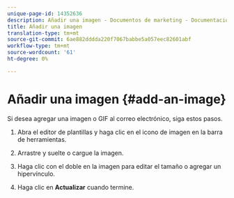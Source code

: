 ```yaml
---
unique-page-id: 14352636
description: Añadir una imagen - Documentos de marketing - Documentación del producto
title: Añadir una imagen
translation-type: tm+mt
source-git-commit: 6ae882dddda220f7067babbe5a057eec82601abf
workflow-type: tm+mt
source-wordcount: '61'
ht-degree: 0%

---
```



# Añadir una imagen {#add-an-image}

Si desea agregar una imagen o GIF al correo electrónico, siga estos pasos.

1. Abra el editor de plantillas y haga clic en el icono de imagen en la barra de herramientas.

1. Arrastre y suelte o cargue la imagen.

1. Haga clic con el doble en la imagen para editar el tamaño o agregar un hipervínculo.

1. Haga clic en **Actualizar** cuando termine.
